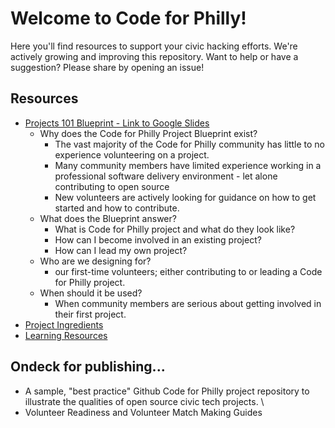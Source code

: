 # Welcome to Code for Philly!
Here you'll find resources to support your civic hacking efforts. We're actively growing and improving this repository. Want to help or have a suggestion? Please share by opening an issue!

## Resources
- [Projects 101 Blueprint - Link to Google Slides](https://docs.google.com/a/codeforphilly.org/presentation/d/1d7zazkSMwshShctmlLavJHFl9EQVUxavuwTaaudGEZ8/edit?usp=sharing)
  - Why does the Code for Philly Project Blueprint exist?
    - The vast majority of the Code for Philly community has little to no experience volunteering on a project. 
     - Many community members have limited experience working in a professional software delivery environment - let alone contributing to open source 
    - New volunteers are actively looking for guidance on how to get started and how to contribute. 
  - What does the Blueprint answer? 
    - What is Code for Philly project and what do they look like?
    - How can I become involved in an existing project?
    - How can I lead my own project?
  - Who are we designing for?
    - our first-time volunteers; either contributing to or leading a Code for Philly project. 
  - When should it be used?
    - When community members are serious about getting involved in their first project. 
- [Project Ingredients](INGREDIENTS.md)
- [Learning Resources](LEARNING.md)

## Ondeck for publishing...
- A sample, "best practice" Github Code for Philly project repository to illustrate the qualities of open source civic tech projects. \
- Volunteer Readiness and Volunteer Match Making Guides
